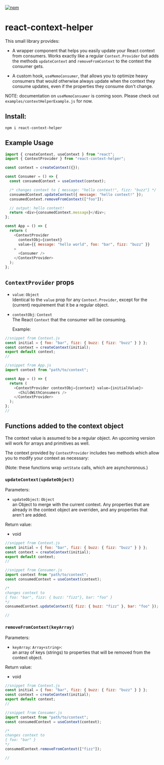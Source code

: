 [![npm](https://img.shields.io/npm/v/react-context-helper.svg)](https://www.npmjs.com/package/react-context-helper)

# react-context-helper

This small library provides:

- A wrapper component that helps you easily update your React context from consumers. Works exactly like a regular `Context.Provider` but adds the methods `updateContext` and `removeFromContext` to the context the consumer gets.

- A custom hook, `useMemoConsumer`, that allows you to optimize heavy consumers that would otherwise always update when the context they consume updates, even if the properties they consume don't change.

NOTE: documentation on `useMemoConsumer` is coming soon. Please check out `examples/contextHelperExample.js` for now.

## Install:

`npm i react-context-helper`

## Example Usage

```js
import { createContext, useContext } from "react";
import { ContextProvider } from "react-context-helper";

const context = createContext({});

const Consumer = () => {
  const consumedContext = useContext(context);

  /* changes context to { message: "hello context!", fizz: "buzz"} */
  consumedContext.updateContext({ message: "hello context!" });
  consumedContext.removeFromContext(["foo"]);

  // output: hello context!
  return <div>{consumedContext.message}</div>;
};

const App = () => {
  return (
    <ContextProvider
      contextObj={context}
      value={{ message: "hello world", foo: "bar", fizz: "buzz" }}
    >
      <Consumer />
    </ContextProvider>
  );
};
```

## `ContextProvider` props

- `value`: `Object`  
  Identical to the `value` prop for any `Context.Provider`, except for the (current) requirement that it be a regular object.

- `contextObj`: `Context`  
  The React `Context` that the consumer will be consuming.

  Example:

```js
//snippet from Context.js
const initial = { foo: "bar", fizz: { buzz: { fizz: "buzz" } } };
const context = createContext(initial);
export default context;
//

//snippet from App.js
import context from "path/to/context";

const App = () => {
  return (
    <ContextProvider contextObj={context} value={initialValue}>
      <ChildWithConsumers />
    </ContextProvider>
  );
};
//
```

## Functions added to the context object

The context value is assumed to be a regular object. An upcoming version will work for arrays and primitives as well.

The context provided by `ContextProvider` includes two methods which allow you to modify your context as necessary:

(Note: these functions wrap `setState` calls, which are asynchoronous.)

### `updateContext(updateObject)`

Parameters:

- `updateObject`: `Object`  
  an Object to merge with the current context. Any properties that are already in the context object are overriden, and any properties that aren't are added.

Return value:

- void

```js
//snippet from Context.js
const initial = { foo: "bar", fizz: { buzz: { fizz: "buzz" } } };
const context = createContext(initial);
export default context;
//

//snippet from Consumer.js
import context from "path/to/context";
const consumedContext = useContext(context);

/*
changes context to
{ foo: "bar", fizz: { buzz: "fizz"}, bar: "foo" }
*/
consumedContext.updateContext({ fizz: { buzz: "fizz" }, bar: "foo" });

//
```

### `removeFromContext(keyArray)`

Parameters:

- `keyArray`: `Array<string>`:  
  an array of keys (strings) to properties that will be removed from the context object.

Return value:

- void

```js
//snippet from Context.js
const initial = { foo: "bar", fizz: { buzz: { fizz: "buzz" } } };
const context = createContext(initial);
export default context;
//

//snippet from Consumer.js
import context from "path/to/context";
const consumedContext = useContext(context);

/* 
changes context to 
{ foo: "bar" } 
*/
consumedContext.removeFromContext(["fizz"]);

//
```
